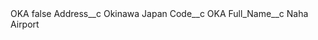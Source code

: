 <?xml version="1.0" encoding="UTF-8"?>
<CustomMetadata xmlns="http://soap.sforce.com/2006/04/metadata" xmlns:xsi="http://www.w3.org/2001/XMLSchema-instance" xmlns:xsd="http://www.w3.org/2001/XMLSchema">
    <label>OKA</label>
    <protected>false</protected>
    <values>
        <field>Address__c</field>
        <value xsi:type="xsd:string">Okinawa Japan</value>
    </values>
    <values>
        <field>Code__c</field>
        <value xsi:type="xsd:string">OKA</value>
    </values>
    <values>
        <field>Full_Name__c</field>
        <value xsi:type="xsd:string">Naha Airport</value>
    </values>
</CustomMetadata>
